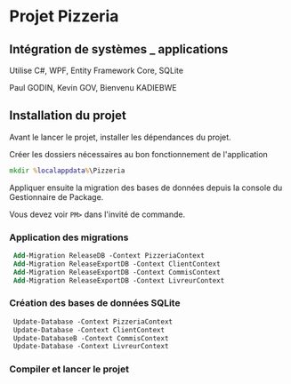 # Projet Pizzeria

## Intégration de systèmes _ applications
Utilise C#, WPF, Entity Framework Core, SQLite

Paul GODIN, Kevin GOV, Bienvenu KADIEBWE

## Installation du projet

Avant le lancer le projet, installer les dépendances du projet.

Créer les dossiers nécessaires au bon fonctionnement de l'application
```cmd
mkdir %localappdata%\Pizzeria
```

Appliquer ensuite la migration des bases de données depuis la
console du Gestionnaire de Package.

Vous devez voir `PM>` dans l'invité de commande.

### Application des migrations

```ps
 Add-Migration ReleaseDB -Context PizzeriaContext
 Add-Migration ReleaseExportDB -Context ClientContext
 Add-Migration ReleaseExportDB -Context CommisContext
 Add-Migration ReleaseExportDB -Context LivreurContext
```

### Création des bases de données SQLite

```ps
 Update-Database -Context PizzeriaContext
 Update-Database -Context ClientContext
 Update-DatabaseB -Context CommisContext
 Update-Database -Context LivreurContext
```

### Compiler et lancer le projet